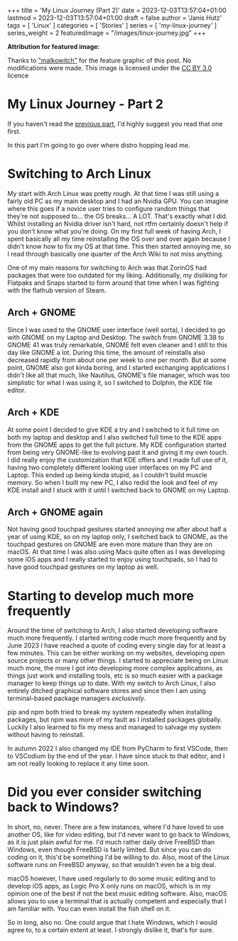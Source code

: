 +++
title = 'My Linux Journey (Part 2)'
date = 2023-12-03T13:57:04+01:00
lastmod = 2023-12-03T13:57:04+01:00
draft = false
author = 'Janis Hutz'
tags = [ 'Linux' ]
categories = [ 'Stories' ]
series = [ 'my-linux-journey' ]
series_weight = 2
featuredImage = "/images/linux-journey.jpg"
+++

**Attribution for featured image:**

Thanks to ["malkowitch"](https://www.deviantart.com/malkowitch/gallery) for the feature graphic of this post. No modifications were made. This image is licensed under the [CC BY 3.0](https://creativecommons.org/licenses/by/3.0/) licence

# My Linux Journey - Part 2
If you haven't read the [previous part](/posts/2023/12/start-of-my-linux-journey/), I'd highly suggest you read that one first.

In this part I'm going to go over where distro hopping lead me.

# Switching to Arch Linux
My start with Arch Linux was pretty rough. At that time I was still using a fairly old PC as my main desktop and I had an Nvidia GPU. You can imagine where this goes if a novice user tries to configure random things that they're not supposed to... the OS breaks... A LOT. That's exactly what I did. Whilst installing an Nvidia driver isn't hard, not rtfm certainly doesn't help if you don't know what you're doing. On my first full week of having Arch, I spent basically all my time reinstalling the OS over and over again because I didn't know how to fix my OS at that time. This then started annoying me, so I read through basically one quarter of the Arch Wiki to not miss anything.

One of my main reasons for switching to Arch was that ZorinOS had packages that were too outdated for my liking. Additionally, my disliking for Flatpaks and Snaps started to form around that time when I was fighting with the flathub version of Steam. 

## Arch + GNOME
Since I was used to the GNOME user interface (well sorta), I decided to go with GNOME on my Laptop and Desktop. The switch from GNOME 3.38 to GNOME 41 was truly remarkable, GNOME felt even cleaner and I still to this day like GNOME a lot. During this time, the amount of reinstalls also decreased rapidly from about one per week to one per month. But at some point, GNOME also got kinda boring, and I started exchanging applications I didn't like all that much, like Nautilus, GNOME's file manager, which was too simplistic for what I was using it, so I switched to Dolphin, the KDE file editor. 

## Arch + KDE
At some point I decided to give KDE a try and I switched to it full time on both my laptop and desktop and I also switched full time to the KDE apps from the GNOME apps to get the full picture. My KDE configuration started from being very GNOME-like to evolving past it and giving it my own touch. I did really enjoy the customization that KDE offers and I made full use of it, having two completely different looking user interfaces on my PC and Laptop. This ended up being kinda stupid, as I couldn't build muscle memory. So when I built my new PC, I also redid the look and feel of my KDE install and I stuck with it until I switched back to GNOME on my Laptop.

## Arch + GNOME again
Not having good touchpad gestures started annoying me after about half a year of using KDE, so on my laptop only, I switched back to GNOME, as the touchpad gestures on GNOME are even more mature than they are on macOS. At that time I was also using Macs quite often as I was developing some iOS apps and I really started to enjoy using touchpads, so I had to have good touchpad gestures on my laptop as well.


# Starting to develop much more frequently
Around the time of switching to Arch, I also started developing software much more frequently. I started writing code much more frequently and by June 2023 I have reached a quote of coding every single day for at least a few minutes. This can be either working on my websites, developing open source projects or many other things. I started to appreciate being on Linux much more, the more I got into developing more complex applications, as things just work and installing tools, etc is so much easier with a package manager to keep things up to date. With my switch to Arch Linux, I also entirely ditched graphical software stores and since then I am using terminal-based package managers *exclusively*.

pip and npm both tried to break my system repeatedly when installing packages, but npm was more of my fault as I installed packages globally. Luckily I also learned to fix my mess and managed to salvage my system without having to reinstall.

In autumn 2022 I also changed my IDE from PyCharm to first VSCode, then to VSCodium by the end of the year. I have since stuck to that editor, and I am not really looking to replace it any time soon.



# Did you ever consider switching back to Windows?
In short, no, never. There are a few instances, where I'd have loved to use another OS, like for video editing, but I'd never want to go back to Windows, as it is just plain awful for me. I'd much rather daily drive FreeBSD than Windows, even though FreeBSD is fairly limited. But since you can do coding on it, this'd be something I'd be willing to do. Also, most of the Linux software runs on FreeBSD anyway, so that wouldn't even be a big deal.

macOS however, I have used regularly to do some music editing and to develop iOS apps, as Logic Pro X only runs on macOS, which is in my opinion one of the best if not the best music editing software. Also, macOS allows you to use a terminal that is actually competent and especially that I am familiar with. You can even install the fish shell on it. 

So in long, also no. One could argue that I hate Windows, which I would agree to, to a certain extent at least. I strongly dislike it, that's for sure. 